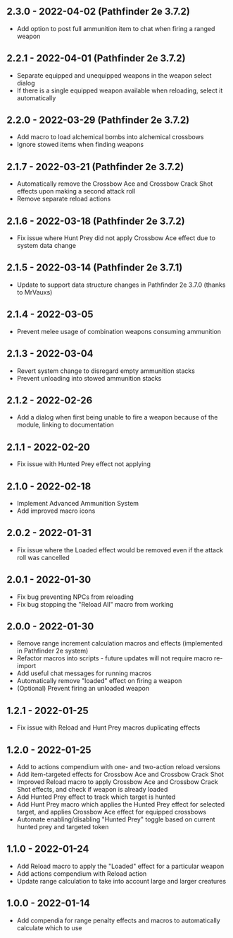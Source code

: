 ## 2.3.0 - 2022-04-02 (Pathfinder 2e 3.7.2)
- Add option to post full ammunition item to chat when firing a ranged weapon

## 2.2.1 - 2022-04-01 (Pathfinder 2e 3.7.2)
- Separate equipped and unequipped weapons in the weapon select dialog
- If there is a single equipped weapon available when reloading, select it automatically

## 2.2.0 - 2022-03-29 (Pathfinder 2e 3.7.2)
- Add macro to load alchemical bombs into alchemical crossbows
- Ignore stowed items when finding weapons

## 2.1.7 - 2022-03-21 (Pathfinder 2e 3.7.2)
- Automatically remove the Crossbow Ace and Crossbow Crack Shot effects upon making a second attack roll
- Remove separate reload actions

## 2.1.6 - 2022-03-18 (Pathfinder 2e 3.7.2)
- Fix issue where Hunt Prey did not apply Crossbow Ace effect due to system data change

## 2.1.5 - 2022-03-14 (Pathfinder 2e 3.7.1)
- Update to support data structure changes in Pathfinder 2e 3.7.0 (thanks to MrVauxs)

## 2.1.4 - 2022-03-05
- Prevent melee usage of combination weapons consuming ammunition

## 2.1.3 - 2022-03-04
- Revert system change to disregard empty ammunition stacks
- Prevent unloading into stowed ammunition stacks

## 2.1.2 - 2022-02-26
- Add a dialog when first being unable to fire a weapon because of the module, linking to documentation

## 2.1.1 - 2022-02-20
- Fix issue with Hunted Prey effect not applying

## 2.1.0 - 2022-02-18
- Implement Advanced Ammunition System
- Add improved macro icons

## 2.0.2 - 2022-01-31
- Fix issue where the Loaded effect would be removed even if the attack roll was cancelled

## 2.0.1 - 2022-01-30
- Fix bug preventing NPCs from reloading
- Fix bug stopping the "Reload All" macro from working

## 2.0.0 - 2022-01-30
- Remove range increment calculation macros and effects (implemented in Pathfinder 2e system)
- Refactor macros into scripts - future updates will not require macro re-import
- Add useful chat messages for running macros
- Automatically remove "loaded" effect on firing a weapon
- (Optional) Prevent firing an unloaded weapon

## 1.2.1 - 2022-01-25
- Fix issue with Reload and Hunt Prey macros duplicating effects

## 1.2.0 - 2022-01-25
- Add to actions compendium with one- and two-action reload versions
- Add item-targeted effects for Crossbow Ace and Crossbow Crack Shot
- Improved Reload macro to apply Crossbow Ace and Crossbow Crack Shot effects, and check if weapon is already loaded
- Add Hunted Prey effect to track which target is hunted
- Add Hunt Prey macro which applies the Hunted Prey effect for selected target, and applies Crossbow Ace effect for equipped crossbows
- Automate enabling/disabling "Hunted Prey" toggle based on current hunted prey and targeted token

## 1.1.0 - 2022-01-24
- Add Reload macro to apply the "Loaded" effect for a particular weapon
- Add actions compendium with Reload action
- Update range calculation to take into account large and larger creatures

## 1.0.0 - 2022-01-14
- Add compendia for range penalty effects and macros to automatically calculate which to use
